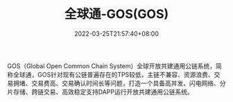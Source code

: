 ﻿---
weight: 
title: "全球通-GOS(GOS)"
description: "GOS（Global Open Common Chain System）全球开放共建通用公链系统，简称全球通，GOS针对现有公链普遍存在的TPS较低，主链不兼容、资源浪费、交易拥堵、交易费高、交易确认时间长..."
date: 2022-03-25T21:57:40+08:00
lastmod: 2022-03-25T16:45:40+08:00
draft: false
authors: ["Metabd"]
featuredImage: "quanqiutong-gosgos.webp"
link: ""
tags: ["数字代币","全球通-GOS(GOS)"]
categories: ["navigation"]
navigation: ["数字代币"]
lightgallery: true
toc: true
pinned: false
recommend: false
recommend1: false
---
GOS（Global Open Common Chain System）全球开放共建通用公链系统，简称全球通，GOS针对现有公链普遍存在的TPS较低，主链不兼容、资源浪费、交易拥堵、交易费高、交易确认时间长等问题，打造一个具备高并发、闪电网络、分片存储、跨链交易、高效稳定支持DAPP运行开放共建通用公链系统。
